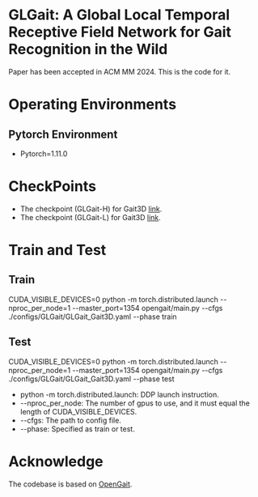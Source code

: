 # GLGait: A Global Local Temporal Receptive Field Network for Gait Recognition in the Wild
Paper has been accepted in ACM MM 2024. This is the code for it.
# Operating Environments
## Pytorch Environment
* Pytorch=1.11.0
# CheckPoints
* The checkpoint (GLGait-H) for Gait3D [link](https://pan.baidu.com/s/1AJc8XXqssal_8NMJ1UXpzA?pwd=1357).
* The checkpoint (GLGait-L) for Gait3D [link](https://pan.baidu.com/s/1H7h4xf5i57R1tEHrtEIzvg?pwd=ncim).
# Train and Test
## Train
CUDA_VISIBLE_DEVICES=0 python -m torch.distributed.launch --nproc_per_node=1 --master_port=1354 opengait/main.py --cfgs ./configs/GLGait/GLGait_Gait3D.yaml --phase train
## Test
CUDA_VISIBLE_DEVICES=0 python -m torch.distributed.launch --nproc_per_node=1 --master_port=1354 opengait/main.py --cfgs ./configs/GLGait/GLGait_Gait3D.yaml --phase test

* python -m torch.distributed.launch: DDP launch instruction.
* --nproc_per_node: The number of gpus to use, and it must equal the length of CUDA_VISIBLE_DEVICES.
* --cfgs: The path to config file.
* --phase: Specified as train or test.
# Acknowledge
The codebase is based on [OpenGait](https://github.com/ShiqiYu/OpenGait).

